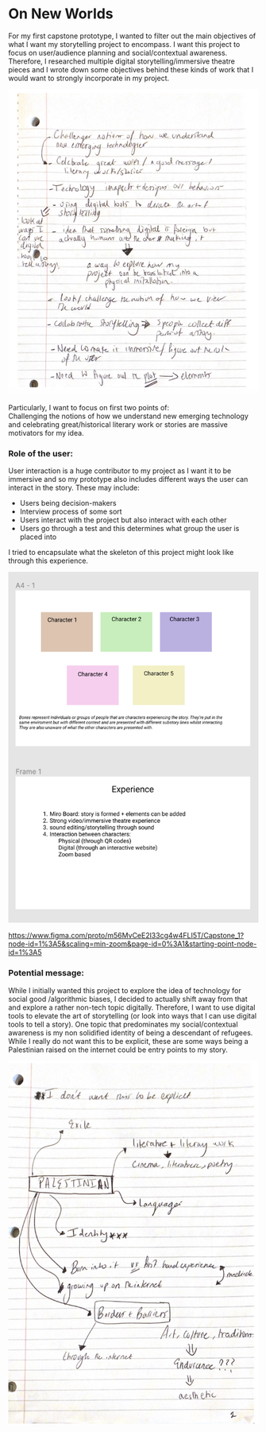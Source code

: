 <h1> On New Worlds</h1>
For my first capstone prototype, I wanted to filter out the main objectives of what I want my storytelling project to encompass. I want this project to focus on user/audience planning and social/contextual awareness. </br>
Therefore, I researched multiple digital storytelling/immersive theatre pieces and I wrote down some objectives behind these kinds of work that I would want to strongly incorporate in my project. 
<p> </pr>

![](https://github.com/LiyanIbrahim/Capstone/blob/main/Blog1/pic1.png)

Particularly, I want to focus on first two points of: </br>
Challenging the notions of how we understand new emerging technology and celebrating great/historical literary work or stories are massive motivators for my idea. 


<h3> Role of the user: </h3>
User interaction is a huge contributor to my project as I want it to be immersive and so my prototype also includes different ways the user can interact in the story. 
These may include: 
<ul>
  <li>Users being decision-makers</li>
  <li>Interview process of some sort </li>
  <li>Users interact with the project but also interact with each other</li>
  <li>Users go through a test and this determines what group the user is placed into</li>
  </ul>
I tried to encapsulate what the skeleton of this project might look like through this experience. </br>
<p> </pr>

![](https://github.com/LiyanIbrahim/Capstone/blob/main/Blog1/figma.png)

https://www.figma.com/proto/m56MvCeE2l33cg4w4FLI5T/Capstone_1?node-id=1%3A5&scaling=min-zoom&page-id=0%3A1&starting-point-node-id=1%3A5


<h3>Potential message:</h3> 
While I initially wanted this project to explore the idea of technology for social good /algorithmic biases, I decided to actually shift away from that and explore a rather non-tech topic digitally. Therefore, I want to use digital tools to elevate the art of storytelling (or look into ways that I can use digital tools to tell a story). One topic that predominates my social/contextual awareness is my non solidified identity of being a descendant of refugees. While I really do not want this to be explicit, these are some ways being a Palestinian raised on the internet could be entry points to my story. 
<p> </pr>

![](https://github.com/LiyanIbrahim/Capstone/blob/main/Blog1/pic2.png)
